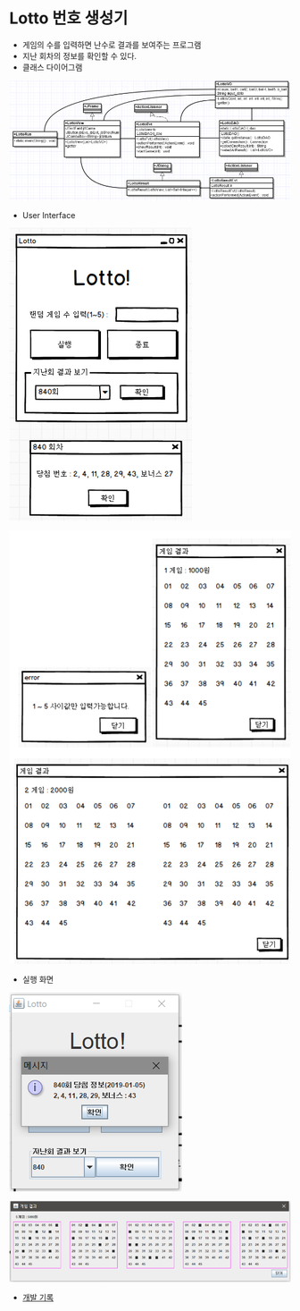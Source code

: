 # Lotto 번호 생성기

* 게임의 수를 입력하면 난수로 결과를 보여주는 프로그램
* 지난 회차의 정보를 확인할 수 있다.
* 클래스 다이어그램

![19](https://github.com/younggeun0/younggeun0.github.io/blob/master/_posts/img/toyProjects/lotto/lotto19.png?raw=true)

* User Interface

![17](https://github.com/younggeun0/younggeun0.github.io/blob/master/_posts/img/toyProjects/lotto/lotto17.png?raw=true)

![05](https://github.com/younggeun0/younggeun0.github.io/blob/master/_posts/img/toyProjects/lotto/lotto05.png?raw=true)

* 실행 화면

![18](https://github.com/younggeun0/younggeun0.github.io/blob/master/_posts/img/toyProjects/lotto/lotto18.png?raw=true)

![15](https://github.com/younggeun0/younggeun0.github.io/blob/master/_posts/img/toyProjects/lotto/lotto15.png?raw=true)


* [개발 기록]()

